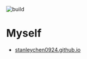 
![build](https://github.com/stanleychen0924/stanleychen0924.github.io/workflows/build/badge.svg?branch=master)

# Myself

- [stanleychen0924.github.io](https://stanleychen0924.github.io/)
